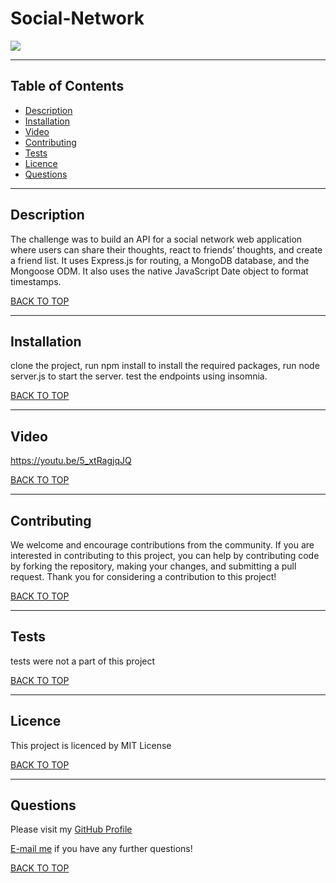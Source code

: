 # Social-Network
<img src="https://img.shields.io/badge/license-MIT-pink">

---
## Table of Contents
* [Description](#description)
* [Installation](#installation)
* [Video](#video)
* [Contributing](#contributing)
* [Tests](#tests)
* [Licence](#licence)
* [Questions](#questions)

---
## Description
The challenge was to build an API for a social network web application where users can share their thoughts, react to friends’ thoughts, and create a friend list. It uses Express.js for routing, a MongoDB database, and the Mongoose ODM. It also uses the native JavaScript Date object to format timestamps. 

[BACK TO TOP](#top)

---
## Installation

clone the project, run npm install to install the required packages, run node server.js to start the server. test the endpoints using insomnia. 

[BACK TO TOP](#top)

---
## Video

https://youtu.be/5_xtRagjqJQ

[BACK TO TOP](#top)

---
## Contributing
We welcome and encourage contributions from the community. If you are interested in contributing to this project, you can help by contributing code by forking the repository, making your changes, and submitting a pull request. Thank you for considering a contribution to this project!

[BACK TO TOP](#top)

---
## Tests
tests were not a part of this project

[BACK TO TOP](#top)

---
## Licence
This project is licenced by MIT License

[BACK TO TOP](#top)

---
## Questions
Please visit my [GitHub Profile](https://github.com/teriannephillips)

[E-mail me](mailto:phillips.terianne@gmail.com) if you have any further questions!

[BACK TO TOP](#top)